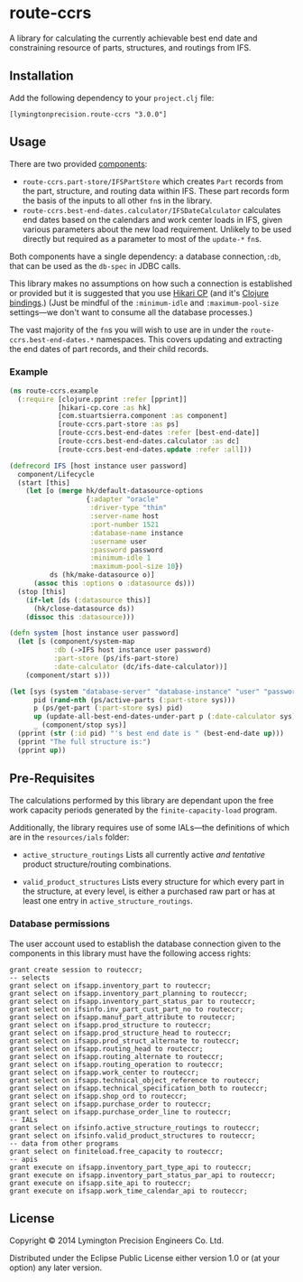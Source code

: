 # route-ccrs

A library for calculating the currently achievable best end date and
constraining resource of parts, structures, and routings from IFS.

## Installation

Add the following dependency to your `project.clj` file:

    [lymingtonprecision.route-ccrs "3.0.0"]

## Usage

There are two provided
[components](https://github.com/stuartsierra/component):

* `route-ccrs.part-store/IFSPartStore` which creates `Part` records from
  the part, structure, and routing data within IFS. These part records
  form the basis of the inputs to all other `fn`s in the library.
* `route-ccrs.best-end-dates.calculator/IFSDateCalculator` calculates
  end dates based on the calendars and work center loads in IFS, given
  various parameters about the new load requirement. Unlikely to be
  used directly but required as a parameter to most of the `update-*`
  `fn`s.

Both components have a single dependency: a database connection,`:db`,
that can be used as the `db-spec` in JDBC calls.

This library makes no assumptions on how such a connection is
established or provided but it is suggested that you use [Hikari
CP][hikari-cp] (and it's [Clojure bindings][hikari-clj].) (Just be
mindful of the `:minimum-idle` and `:maximum-pool-size`
settings&mdash;we don't want to consume all the database processes.)

[hikari-cp]: https://github.com/brettwooldridge/HikariCP
[hikari-clj]: https://github.com/tomekw/hikari-cp

The vast majority of the `fn`s you will wish to use are in under the
`route-ccrs.best-end-dates.*` namespaces. This covers updating and
extracting the end dates of part records, and their child records.

### Example

```clojure
(ns route-ccrs.example
  (:require [clojure.pprint :refer [pprint]]
            [hikari-cp.core :as hk]
            [com.stuartsierra.component :as component]
            [route-ccrs.part-store :as ps]
            [route-ccrs.best-end-dates :refer [best-end-date]]
            [route-ccrs.best-end-dates.calculator :as dc]
            [route-ccrs.best-end-dates.update :refer :all]))

(defrecord IFS [host instance user password]
  component/Lifecycle
  (start [this]
    (let [o (merge hk/default-datasource-options
                   {:adapter "oracle"
                    :driver-type "thin"
                    :server-name host
                    :port-number 1521
                    :database-name instance
                    :username user
                    :password password
                    :minimum-idle 1
                    :maximum-pool-size 10})
          ds (hk/make-datasource o)]
      (assoc this :options o :datasource ds)))
  (stop [this]
    (if-let [ds (:datasource this)]
      (hk/close-datasource ds))
    (dissoc this :datasource)))

(defn system [host instance user password]
  (let [s (component/system-map
           :db (->IFS host instance user password)
           :part-store (ps/ifs-part-store)
           :date-calculator (dc/ifs-date-calculator))]
    (component/start s)))

(let [sys (system "database-server" "database-instance" "user" "password")
      pid (rand-nth (ps/active-parts (:part-store sys)))
      p (ps/get-part (:part-store sys) pid)
      up (update-all-best-end-dates-under-part p (:date-calculator sys))
      _ (component/stop sys)]
  (pprint (str (:id pid) "'s best end date is " (best-end-date up)))
  (pprint "The full structure is:")
  (pprint up))
```

## Pre-Requisites

The calculations performed by this library are dependant upon the
free work capacity periods generated by the `finite-capacity-load`
program.

Additionally, the library requires use of some IALs&mdash;the
definitions of which are in the `resources/ials` folder:

* `active_structure_routings`
  Lists all currently active _and tentative_ product structure/routing
  combinations.

* `valid_product_structures`
  Lists every structure for which every part in the structure, at every
  level, is either a purchased raw part or has at least one entry in
  `active_structure_routings`.

### Database permissions

The user account used to establish the database connection given to the
components in this library must have the following access rights:

    grant create session to routeccr;
    -- selects
    grant select on ifsapp.inventory_part to routeccr;
    grant select on ifsapp.inventory_part_planning to routeccr;
    grant select on ifsapp.inventory_part_status_par to routeccr;
    grant select on ifsinfo.inv_part_cust_part_no to routeccr;
    grant select on ifsapp.manuf_part_attribute to routeccr;
    grant select on ifsapp.prod_structure to routeccr;
    grant select on ifsapp.prod_structure_head to routeccr;
    grant select on ifsapp.prod_struct_alternate to routeccr;
    grant select on ifsapp.routing_head to routeccr;
    grant select on ifsapp.routing_alternate to routeccr;
    grant select on ifsapp.routing_operation to routeccr;
    grant select on ifsapp.work_center to routeccr;
    grant select on ifsapp.technical_object_reference to routeccr;
    grant select on ifsapp.technical_specification_both to routeccr;
    grant select on ifsapp.shop_ord to routeccr;
    grant select on ifsapp.purchase_order to routeccr;
    grant select on ifsapp.purchase_order_line to routeccr;
    -- IALs
    grant select on ifsinfo.active_structure_routings to routeccr;
    grant select on ifsinfo.valid_product_structures to routeccr;
    -- data from other programs
    grant select on finiteload.free_capacity to routeccr;
    -- apis
    grant execute on ifsapp.inventory_part_type_api to routeccr;
    grant execute on ifsapp.inventory_part_status_par_api to routeccr;
    grant execute on ifsapp.site_api to routeccr;
    grant execute on ifsapp.work_time_calendar_api to routeccr;

## License

Copyright © 2014 Lymington Precision Engineers Co. Ltd.

Distributed under the Eclipse Public License either version 1.0 or (at
your option) any later version.

